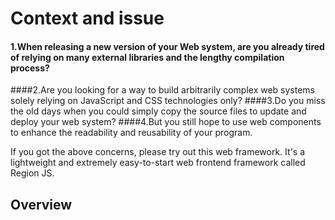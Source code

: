 # Context and issue
#### 1.When releasing a new version of your Web system, are you already tired of relying on many external libraries and the lengthy compilation process?
####2.Are you looking for a way to build arbitrarily complex web systems solely relying on JavaScript and CSS technologies only?
####3.Do you miss the old days when you could simply copy the source files to update and deploy your web system?
####4.But you still hope to use web components to enhance the readability and reusability of your program.

If you got the above concerns, please try out this web framework. It's a lightweight and extremely easy-to-start web frontend framework called Region JS.

## Overview
